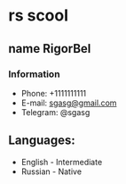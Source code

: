 # rs scool
## name RigorBel
### Information
- Phone: +1111111111
- E-mail: sgasg@gmail.com
- Telegram: @sgasg
## Languages:
- English - Intermediate
-  Russian - Native

